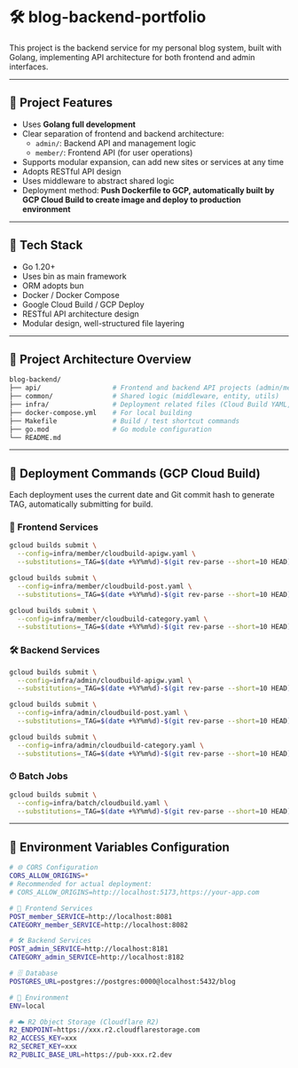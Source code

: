 # 🛠 blog-backend-portfolio

This project is the backend service for my personal blog system, built with Golang, implementing API architecture for both frontend and admin interfaces.

---

## 📌 Project Features

- Uses **Golang full development**
- Clear separation of frontend and backend architecture:
  - `admin/`: Backend API and management logic
  - `member/`: Frontend API (for user operations)
- Supports modular expansion, can add new sites or services at any time
- Adopts RESTful API design
- Uses middleware to abstract shared logic
- Deployment method: **Push Dockerfile to GCP, automatically built by GCP Cloud Build to create image and deploy to production environment**

---

## 🧱 Tech Stack

- Go 1.20+
- Uses bin as main framework
- ORM adopts bun
- Docker / Docker Compose
- Google Cloud Build / GCP Deploy
- RESTful API architecture design
- Modular design, well-structured file layering

---

## 📁 Project Architecture Overview

```bash
blog-backend/
├── api/                  # Frontend and backend API projects (admin/member)
├── common/               # Shared logic (middleware, entity, utils)
├── infra/                # Deployment related files (Cloud Build YAML, etc.)
├── docker-compose.yml    # For local building
├── Makefile              # Build / test shortcut commands
├── go.mod                # Go module configuration
└── README.md
```

---

## 🚀 Deployment Commands (GCP Cloud Build)

Each deployment uses the current date and Git commit hash to generate TAG, automatically submitting for build.

### 🧩 Frontend Services
```bash
gcloud builds submit \
  --config=infra/member/cloudbuild-apigw.yaml \
  --substitutions=_TAG=$(date +%Y%m%d)-$(git rev-parse --short=10 HEAD)

gcloud builds submit \
  --config=infra/member/cloudbuild-post.yaml \
  --substitutions=_TAG=$(date +%Y%m%d)-$(git rev-parse --short=10 HEAD)

gcloud builds submit \
  --config=infra/member/cloudbuild-category.yaml \
  --substitutions=_TAG=$(date +%Y%m%d)-$(git rev-parse --short=10 HEAD)
```

### 🛠 Backend Services
```bash
gcloud builds submit \
  --config=infra/admin/cloudbuild-apigw.yaml \
  --substitutions=_TAG=$(date +%Y%m%d)-$(git rev-parse --short=10 HEAD)

gcloud builds submit \
  --config=infra/admin/cloudbuild-post.yaml \
  --substitutions=_TAG=$(date +%Y%m%d)-$(git rev-parse --short=10 HEAD)

gcloud builds submit \
  --config=infra/admin/cloudbuild-category.yaml \
  --substitutions=_TAG=$(date +%Y%m%d)-$(git rev-parse --short=10 HEAD)
```

### ⏱ Batch Jobs
```bash
gcloud builds submit \
  --config=infra/batch/cloudbuild.yaml \
  --substitutions=_TAG=$(date +%Y%m%d)-$(git rev-parse --short=10 HEAD)
```

---

## 🔧 Environment Variables Configuration

```bash
# 🌐 CORS Configuration
CORS_ALLOW_ORIGINS=*
# Recommended for actual deployment:
# CORS_ALLOW_ORIGINS=http://localhost:5173,https://your-app.com

# 🧩 Frontend Services
POST_member_SERVICE=http://localhost:8081
CATEGORY_member_SERVICE=http://localhost:8082

# 🛠 Backend Services
POST_admin_SERVICE=http://localhost:8181
CATEGORY_admin_SERVICE=http://localhost:8182

# 🗄 Database
POSTGRES_URL=postgres://postgres:0000@localhost:5432/blog

# 🌱 Environment
ENV=local

# ☁️ R2 Object Storage (Cloudflare R2)
R2_ENDPOINT=https://xxx.r2.cloudflarestorage.com
R2_ACCESS_KEY=xxx
R2_SECRET_KEY=xxx
R2_PUBLIC_BASE_URL=https://pub-xxx.r2.dev
```